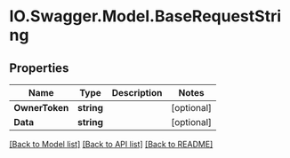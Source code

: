 # IO.Swagger.Model.BaseRequestString
## Properties

Name | Type | Description | Notes
------------ | ------------- | ------------- | -------------
**OwnerToken** | **string** |  | [optional] 
**Data** | **string** |  | [optional] 

[[Back to Model list]](../README.md#documentation-for-models) [[Back to API list]](../README.md#documentation-for-api-endpoints) [[Back to README]](../README.md)

